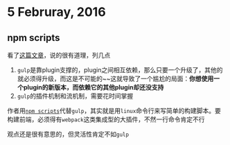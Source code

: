 # 5 Februray, 2016

## npm scripts

看了[这篇文章](https://medium.com/@housecor/why-i-left-gulp-and-grunt-for-npm-scripts-3d6853dd22b8#.21or65zg8)，说的很有道理，列几点

1. `gulp`是靠plugin支撑的，plugin之间相互依赖，那么只要一个升级了，其他的就必须得升级，而这是不可能的~~这就导致了一个尴尬的局面：**你想使用一个plugin的新版本，而依赖它的其他plugin却还没支持**
2. `gulp`的插件机制和流机制，需要花时间掌握

作者用[`npm scripts`](https://docs.npmjs.com/misc/scripts)代替`gulp`，其实就是用`linux`命令行来写简单的构建脚本。要构建前端，必须得有`webpack`这类集成型的大插件，不然一行命令肯定不行

观点还是很有意思的，但灵活性肯定不如`gulp`